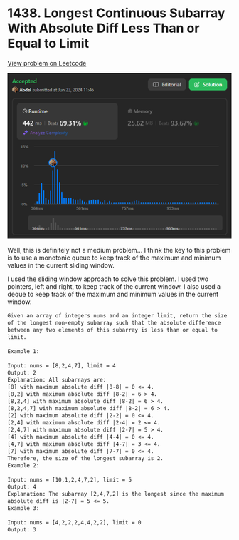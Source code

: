 # 1438. Longest Continuous Subarray With Absolute Diff Less Than or Equal to Limit

[View problem on Leetcode](https://leetcode.com/problems/longest-continuous-subarray-with-absolute-diff-less-than-or-equal-to-limit/)

![Submission](image.png)

Well, this is definitely not a medium problem...
I think the key to this problem is to use a monotonic queue to keep track of the maximum and minimum values in the current sliding window.

I used the sliding window approach to solve this problem. I used two pointers, left and right, to keep track of the current window. I also used a deque to keep track of the maximum and minimum values in the current window.

```
Given an array of integers nums and an integer limit, return the size of the longest non-empty subarray such that the absolute difference between any two elements of this subarray is less than or equal to limit.

Example 1:

Input: nums = [8,2,4,7], limit = 4
Output: 2
Explanation: All subarrays are:
[8] with maximum absolute diff |8-8| = 0 <= 4.
[8,2] with maximum absolute diff |8-2| = 6 > 4.
[8,2,4] with maximum absolute diff |8-2| = 6 > 4.
[8,2,4,7] with maximum absolute diff |8-2| = 6 > 4.
[2] with maximum absolute diff |2-2| = 0 <= 4.
[2,4] with maximum absolute diff |2-4| = 2 <= 4.
[2,4,7] with maximum absolute diff |2-7| = 5 > 4.
[4] with maximum absolute diff |4-4| = 0 <= 4.
[4,7] with maximum absolute diff |4-7| = 3 <= 4.
[7] with maximum absolute diff |7-7| = 0 <= 4.
Therefore, the size of the longest subarray is 2.
Example 2:

Input: nums = [10,1,2,4,7,2], limit = 5
Output: 4
Explanation: The subarray [2,4,7,2] is the longest since the maximum absolute diff is |2-7| = 5 <= 5.
Example 3:

Input: nums = [4,2,2,2,4,4,2,2], limit = 0
Output: 3
```
